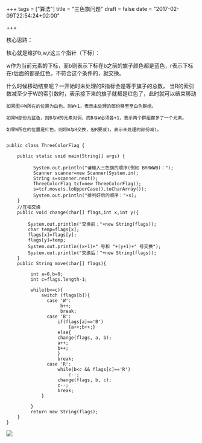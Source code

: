 
+++
tags = ["算法"]
title = "三色旗问题"
draft = false
date = "2017-02-09T22:54:24+02:00"

+++


核心思路：  

核心就是维护b,w,r这三个指针（下标）：

w作为当前元素的下标，而b则表示下标在b之前的旗子颜色都是蓝色，r表示下标在r后面的都是红色，不符合这个条件的，就交换。

什么时候移动结束呢？一开始时未处理的R指标会是等于旗子的总数，
当R的索引数减至少于W的索引数时，表示接下来的旗子就都是红色了，此时就可以结束移动
	
	如果图中W所在的位置为白色，则W+1，表示未处理的部份移至至白色群组。
	
	如果W部份为蓝色，则B与W的元素对调，而B与W必须各+1，表示两个群组都多了一个元素。
	
	如果W所在的位置是红色，则将W与R交换，但R要减1，表示未处理的部份减1。


	public class ThreeColorFlag {  
	      
	    public static void main(String[] args) {           
	          
	          System.out.println("请输入三色旗的顺序(例如 BRRWWB)：");  
	          Scanner scanner=new Scanner(System.in);  
	          String s=scanner.next();  
	          ThreeColorFlag tcf=new ThreeColorFlag();  
	          s=tcf.move(s.toUpperCase().toCharArray());  
	          System.out.println("排列好后的顺序："+s);  
	    }  
	    //互相交换  
	    public void change(char[] flags,int x,int y){  
	          
	        System.out.println("交换前："+new String(flags));  
	        char temp=flags[x];  
	        flags[x]=flags[y];  
	        flags[y]=temp;    
	        System.out.println((x+1)+" 号和 "+(y+1)+" 号交换");  
	        System.out.println("交换后："+new String(flags));  
	    }  
	    public String move(char[] flags){  
	          
	         int a=0,b=0;  
	         int c=flags.length-1;  
	           
	         while(b<=c){  
	             switch (flags[b]){  
	               case 'W':  
	                    b++;  
	                    break;  
	               case 'B':  
	                   if(flags[a]=='B')  
	                       {a++;b++;}  
	                   else{  
	                   change(flags, a, b);  
	                   a++;  
	                   b++;  
	                   }  
	                   break;  
	               case 'R':  
	                   while(b<c && flags[c]=='R')  
	                       c--;  
	                   change(flags, b, c);  
	                   c--;  
	                   break;  
	             }      
	              
	         }  
	         return new String(flags);  
	    }  
	}  



![](http://i.imgur.com/9DnGIIK.jpg)